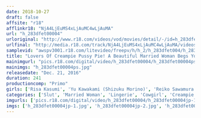 ```yaml
---
date: 2018-10-27
draft: false
affsite: "r18"
afflinkr18: "NjA4LjEuMS4xLjAuMC4wLjAuMA"
url: "h_283dfet00004"
urloriginal: "http://www.r18.com/videos/vod/movies/detail/-/id=h_283dfet00004"
urlfinal: "http://media.r18.com/track/NjA4LjEuMS4xLjAuMC4wLjAuMA/videos/vod/movies/detail/-/id=h_283dfet00004"
samplevid: "awspv3001.r18.com/litevideo/freepv/h/h_2/h_283dfet004/h_283dfet004_dmb_w.mp4"
title: "Lovers Of Creampie Pussy Pie! A Beautiful Married Woman Begs You To Creampie Her With Hot Dirty Talk 4 Hours/12 Ladies"
mainimgurl: "pics.r18.com/digital/video/h_283dfet00004/h_283dfet00004ps.jpg"
mainimgs: "h_283dfet00004ps.jpg"
releasedate: "Dec. 21, 2016"
duration: 241
productioncomp: "Primo"
girls: ['Risa Kasumi', 'Yu Kawakami (Shizuku Morino)', 'Reiko Sawamura (Honami Takasaka, Masumi Takasaka)', 'Yui Hatano', 'Maki Hojo', 'Mako Higashio', 'Yumi Iwasa', 'Reiko Kobayakawa', 'Kaori Saejima', 'Yui Oba']
categories: ['Slut', 'Married Woman', 'Lingerie', 'Cowgirl', 'Creampie', 'Dirty Talk', 'Over 4 Hours']
imgurls: ['pics.r18.com/digital/video/h_283dfet00004/h_283dfet00004jp-1.jpg', 'pics.r18.com/digital/video/h_283dfet00004/h_283dfet00004jp-2.jpg', 'pics.r18.com/digital/video/h_283dfet00004/h_283dfet00004jp-3.jpg', 'pics.r18.com/digital/video/h_283dfet00004/h_283dfet00004jp-4.jpg', 'pics.r18.com/digital/video/h_283dfet00004/h_283dfet00004jp-5.jpg', 'pics.r18.com/digital/video/h_283dfet00004/h_283dfet00004jp-6.jpg', 'pics.r18.com/digital/video/h_283dfet00004/h_283dfet00004jp-7.jpg', 'pics.r18.com/digital/video/h_283dfet00004/h_283dfet00004jp-8.jpg', 'pics.r18.com/digital/video/h_283dfet00004/h_283dfet00004jp-9.jpg', 'pics.r18.com/digital/video/h_283dfet00004/h_283dfet00004jp-10.jpg', 'pics.r18.com/digital/video/h_283dfet00004/h_283dfet00004jp-11.jpg', 'pics.r18.com/digital/video/h_283dfet00004/h_283dfet00004jp-12.jpg', 'pics.r18.com/digital/video/h_283dfet00004/h_283dfet00004jp-13.jpg', 'pics.r18.com/digital/video/h_283dfet00004/h_283dfet00004jp-14.jpg', 'pics.r18.com/digital/video/h_283dfet00004/h_283dfet00004jp-15.jpg', 'pics.r18.com/digital/video/h_283dfet00004/h_283dfet00004jp-16.jpg', 'pics.r18.com/digital/video/h_283dfet00004/h_283dfet00004jp-17.jpg', 'pics.r18.com/digital/video/h_283dfet00004/h_283dfet00004jp-18.jpg', 'pics.r18.com/digital/video/h_283dfet00004/h_283dfet00004jp-19.jpg', 'pics.r18.com/digital/video/h_283dfet00004/h_283dfet00004jp-20.jpg']
imgs: ['h_283dfet00004jp-1.jpg', 'h_283dfet00004jp-2.jpg', 'h_283dfet00004jp-3.jpg', 'h_283dfet00004jp-4.jpg', 'h_283dfet00004jp-5.jpg', 'h_283dfet00004jp-6.jpg', 'h_283dfet00004jp-7.jpg', 'h_283dfet00004jp-8.jpg', 'h_283dfet00004jp-9.jpg', 'h_283dfet00004jp-10.jpg', 'h_283dfet00004jp-11.jpg', 'h_283dfet00004jp-12.jpg', 'h_283dfet00004jp-13.jpg', 'h_283dfet00004jp-14.jpg', 'h_283dfet00004jp-15.jpg', 'h_283dfet00004jp-16.jpg', 'h_283dfet00004jp-17.jpg', 'h_283dfet00004jp-18.jpg', 'h_283dfet00004jp-19.jpg', 'h_283dfet00004jp-20.jpg']
---
```

